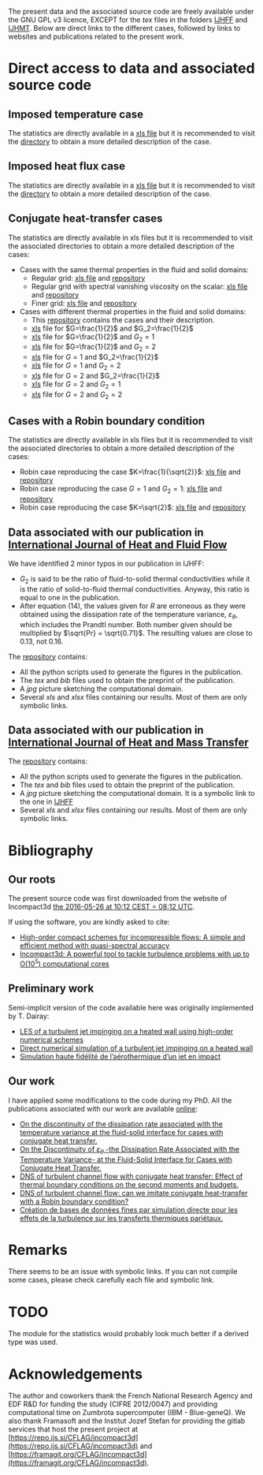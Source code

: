 The present data and the associated source code are freely available under the GNU GPL v3 licence, EXCEPT for the *tex* files in the folders [IJHFF](/IJHFF/) and [IJHMT](/IJHMT/). Below are direct links to the different cases, followed by links to websites and publications related to the present work.

# Direct access to data and associated source code

## Imposed temperature case

The statistics are directly available in a [xls file](/../raw/master/diric/diric.xls) but it is recommended to visit the [directory](/diric/) to obtain a more detailed description of the case.

## Imposed heat flux case

The statistics are directly available in a [xls file](/../raw/master/neuma/neuma.xls) but it is recommended to visit the [directory](/neuma/) to obtain a more detailed description of the case.

## Conjugate heat-transfer cases

The statistics are directly available in xls files but it is recommended to visit the associated directories to obtain a more detailed description of the cases:

- Cases with the same thermal properties in the fluid and solid domains:
    - Regular grid: [xls file](/../raw/master/g1a1_od6/g1a1_od6.xls) and [repository](/g1a1_od6/)
    - Regular grid with spectral vanishing viscosity on the scalar: [xls file](/../raw/master/g1a1/g1a1.xls) and [repository](/g1a1/)
    - Finer grid: [xls file](/../raw/master/g1a1_refined/g1a1_refined.xls) and [repository](/g1a1_refined/)
- Cases with different thermal properties in the fluid and solid domains:
    - This [repository](/gxay/) contains the cases and their description.
    - [xls](/../raw/master/gxay/g05a2/g05a2.xls) file for $`G=\frac{1}{2}`$ and $`G_2=\frac{1}{2}`$
    - [xls](/../raw/master/gxay/g05a1/g05a1.xls) file for $`G=\frac{1}{2}`$ and $`G_2=1`$
    - [xls](/../raw/master/gxay/g05a05/g05a05.xls) file for $`G=\frac{1}{2}`$ and $`G_2=2`$
    - [xls](/../raw/master/gxay/g1a2/g1a2.xls) file for $`G=1`$ and $`G_2=\frac{1}{2}`$
    - [xls](/../raw/master/gxay/g1a05/g1a05.xls) file for $`G=1`$ and $`G_2=2`$
    - [xls](/../raw/master/gxay/g2a2/g2a2.xls) file for $`G=2`$ and $`G_2=\frac{1}{2}`$
    - [xls](/../raw/master/gxay/g2a1/g2a1.xls) file for $`G=2`$ and $`G_2=1`$
    - [xls](/../raw/master/gxay/g2a05/g2a05.xls) file for $`G=2`$ and $`G_2=2`$

## Cases with a Robin boundary condition

The statistics are directly available in xls files but it is recommended to visit the associated directories to obtain a more detailed description of the cases:

- Robin case reproducing the case $`K=\frac{1}{\sqrt{2}}`$: [xls file](/../raw/master/robin_27/robin_27.xls) and [repository](/robin_27/)
- Robin case reproducing the case $`G=1`$ and $`G_2=1`$: [xls file](/../raw/master/robin_19/robin.xls) and [repository](/robin_19/)
- Robin case reproducing the case $`K=\sqrt{2}`$: [xls file](/../raw/master/robin_14/robin_14.xls) and [repository](/robin_14/)

## Data associated with our publication in [International Journal of Heat and Fluid Flow](http://dx.doi.org/10.1016/j.ijheatfluidflow.2015.07.009)

We have identified 2 minor typos in our publication in IJHFF:

- $`G_2`$ is said to be the ratio of fluid-to-solid thermal conductivities while it is the ratio of solid-to-fluid thermal conductivities. Anyway, this ratio is equal to one in the publication.
- After equation (14), the values given for $`R`$ are erroneous as they were obtained using the dissipation rate of the temperature variance, $`\varepsilon_\theta`$, which includes the Prandtl number. Both number given should be multiplied by $`\sqrt{Pr} = \sqrt{0.71}`$. The resulting values are close to $`0.13`$, not $`0.16`$.

The [repository](/IJHFF/) contains:

- All the python scripts used to generate the figures in the publication.
- The *tex* and *bib* files used to obtain the preprint of the publication.
- A *jpg* picture sketching the computational domain.
- Several *xls* and *xlsx* files containing our results. Most of them are only symbolic links.

## Data associated with our publication in [International Journal of Heat and Mass Transfer](http://dx.doi.org/10.1016/j.ijheatmasstransfer.2017.04.005)

The [repository](/IJHMT/) contains:

- All the python scripts used to generate the figures in the publication.
- The *tex* and *bib* files used to obtain the preprint of the publication.
- A *jpg* picture sketching the computational domain. It is a symbolic link to the one in [IJHFF](/IJHFF/)
- Several *xls* and *xlsx* files containing our results. Most of them are only symbolic links.

# Bibliography

## Our roots

The present source code was first downloaded from the website of Incompact3d [the 2016-05-26 at 10:12 CEST = 08:12 UTC](http://www.incompact3d.com/uploads/5/8/7/2/58724623/channel.tar).

If using the software, you are kindly asked to cite:
- [High-order compact schemes for incompressible flows: A simple and efficient method with quasi-spectral accuracy](http://dx.doi.org/10.1016/j.jcp.2009.05.010)
- [Incompact3d: A powerful tool to tackle turbulence problems with up to O(10<sup>5</sup>) computational cores](http://dx.doi.org/10.1002/fld.2480)

## Preliminary work

Semi-implicit version of the code available here was originally implemented by T. Dairay:

- [LES of a turbulent jet impinging on a heated wall using high-order numerical schemes](http://dx.doi.org/10.1016/j.ijheatfluidflow.2014.08.001)
- [Direct numerical simulation of a turbulent jet impinging on a heated wall](http://dx.doi.org/10.1017/jfm.2014.715)
- [Simulation haute fidélité de l’aérothermique d’un jet en impact](https://tel.archives-ouvertes.fr/tel-01101235/)

## Our work

I have applied some modifications to the code during my PhD. All the publications associated with our work are available [online](https://hal.archives-ouvertes.fr/search/index/q/*/authFullName_s/C%C3%A9dric+Flageul):

- [On the discontinuity of the dissipation rate associated with the temperature variance at the fluid-solid interface for cases with conjugate heat transfer.](http://dx.doi.org/10.1016/j.ijheatmasstransfer.2017.04.005)
- [On the Discontinuity of $`\varepsilon_\theta`$ -the Dissipation Rate Associated with the Temperature Variance- at the Fluid-Solid Interface for Cases with Conjugate Heat Transfer.](https://hal.archives-ouvertes.fr/hal-01456930)
- [DNS of turbulent channel flow with conjugate heat transfer: Effect of thermal boundary conditions on the second moments and budgets.](http://dx.doi.org/10.1016/j.ijheatfluidflow.2015.07.009)
- [DNS of turbulent channel flow: can we imitate conjugate heat-transfer with a Robin boundary condition?](https://hal.archives-ouvertes.fr/hal-01323794v1)
- [Création de bases de données fines par simulation directe pour les effets de la turbulence sur les transferts thermiques pariétaux.](https://hal.archives-ouvertes.fr/tel-01321596v1)

# Remarks

There seems to be an issue with symbolic links. If you can not compile some cases, please check carefully each file and symbolic link.

# TODO

The module for the statistics would probably look much better if a derived type was used.

# Acknowledgements

The author and coworkers thank the French National Research Agency and EDF R&D for funding the study (CIFRE 2012/0047) and providing computational time on Zumbrota supercomputer (IBM - Blue-geneQ). We also thank Framasoft and the Institut Jozef Stefan for providing the gitlab services that host the present project at [https://repo.ijs.si/CFLAG/incompact3d](https://repo.ijs.si/CFLAG/incompact3d) and [https://framagit.org/CFLAG/incompact3d](https://framagit.org/CFLAG/incompact3d).
